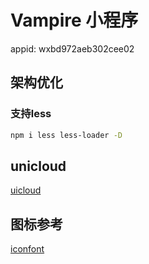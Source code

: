 # Vampire 小程序

appid: wxbd972aeb302cee02

## 架构优化
### 支持less

```sh
npm i less less-loader -D
```

## unicloud

[uicloud](https://unicloud.dcloud.net.cn/home)

## 图标参考

[iconfont](https://www.iconfont.cn/)